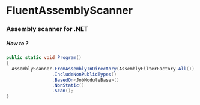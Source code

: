 # FluentAssemblyScanner

### Assembly scanner for .NET

##### How to ?

```csharp
public static void Program()
{
  AssemblyScanner.FromAssemblyInDirectory(AssemblyFilterFactory.All())
                 .IncludeNonPublicTypes()
                 .BasedOn<JobModuleBase>()
                 .NonStatic()
                 .Scan();
}

 
```
